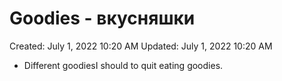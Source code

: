 # Goodies - вкусняшки

Created: July 1, 2022 10:20 AM
Updated: July 1, 2022 10:20 AM

- Different goodiesI should to quit eating goodies.
